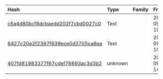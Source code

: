 |Hash|Type|Family|Frist_Seen|Name|
|:--|:--|:--|:--|:--|
|[c6a4d80bcf8dcbaedd202f7cbd0027c0](https://www.virustotal.com/gui/file/c6a4d80bcf8dcbaedd202f7cbd0027c0)|Text||2019-09-26 10:03:46|IT83440018268.pdf|
|[6427c20e2f2397f639ece0d3705ca8ea](https://www.virustotal.com/gui/file/6427c20e2f2397f639ece0d3705ca8ea)|Text||2019-09-26 10:00:49|IT83440018268.vbs|
|[407fd81983377f67cdef76693ac3d3b2](https://www.virustotal.com/gui/file/407fd81983377f67cdef76693ac3d3b2)|unknown||2019-09-16 14:59:33|web.ini|
